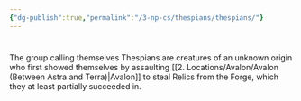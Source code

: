 ```yaml
---
{"dg-publish":true,"permalink":"/3-np-cs/thespians/thespians/"}
---
```



# 

The group calling themselves Thespians are creatures of an unknown origin who first showed themselves by assaulting [[2. Locations/Avalon/Avalon (Between Astra and Terra)\|Avalon]] to steal Relics from the Forge, which they at least partially succeeded in.